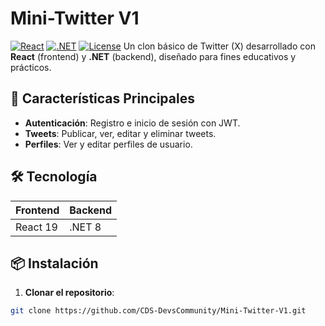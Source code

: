 # Mini-Twitter V1
[![React](https://img.shields.io/badge/React-18.2.0-blue)](https://react.dev/)
[![.NET](https://img.shields.io/badge/.NET-6.0-purple)](https://dotnet.microsoft.com/)
[![License](https://img.shields.io/badge/License-MIT-green)](LICENSE)
Un clon básico de Twitter (X) desarrollado con **React** (frontend) y **.NET** (backend), diseñado para fines educativos y prácticos.
## 🚀 Características Principales
- **Autenticación**: Registro e inicio de sesión con JWT.
- **Tweets**: Publicar, ver, editar y eliminar tweets.
- **Perfiles**: Ver y editar perfiles de usuario.
## 🛠️ Tecnología
| Frontend              | Backend               |
|-----------------------|-----------------------|
| React 19              | .NET 8               |

## 📦 Instalación
1. **Clonar el repositorio**:
```bash
git clone https://github.com/CDS-DevsCommunity/Mini-Twitter-V1.git

